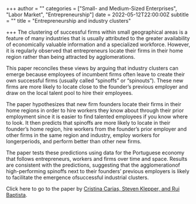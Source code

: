 +++
author = ""
categories = ["Small- and Medium-Sized Enterprises", "Labor Market", "Entrepreneurship"]
date = 2022-05-12T22:00:00Z
subtitle = ""
title = "Entrepreneurship and industry clusters"

+++
The clustering of successful firms within small geographical areas is a feature of many industries that is usually attributed to the greater availability of economically valuable information and a specialized workforce. However, it is regularly observed that entrepreneurs locate their firms in their home region rather than being attracted by agglomerations.

This paper reconciles these views by arguing that industry clusters can emerge because employees of incumbent firms often leave to create their own successful firms (usually called “spinoffs” or “spinouts”). These new firms are more likely to locate close to the founder’s previous employer and draw on the local talent pool to hire their employees.

The paper hypothesizes that new firm founders locate their firms in their home regions in order to hire workers they know about through their prior employment since it is easier to find talented employees if you know where to look. It then predicts that spinoffs are more likely to locate in their founder’s home region, hire workers from the founder’s prior employer and other firms in the same region and industry, employ workers for longerperiods, and perform better than other new firms.

The paper tests these predictions using data for the Portuguese economy that follows entrepreneurs, workers and firms over time and space. Results are consistent with the predictions, suggesting that the agglomerationof high-performing spinoffs next to their founders’ previous employers is likely to facilitate the emergence ofsuccessful industrial clusters.

Click here to go to the paper by [Cristina Carias, Steven Klepper, and Rui Baptista](https://link.springer.com/article/10.1007/s11187-022-00618-5).